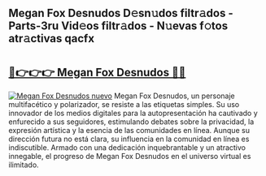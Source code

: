 ## Megan Fox Desnudos D𝚎sn𝚞dos filtr𝚊dos - Parts-3ru Vid𝚎os filtr𝚊dos - N𝚞evas f𝚘tos atr𝚊ctivas qacfx

# <h2><a href="http://mb2sg8l.tromn.icu/?c=Megan+Fox+Desnudos">🔗👉👉👉 Megan Fox Desnudos 🔗🔗</a></h2>

[![Megan Fox Desnudos nuevo](https://i.imgur.com/pEAQMta.gif)](http://mb2sg8l.tromn.icu/?c=Megan+Fox+Desnudos)
Megan Fox Desnudos, un personaje multifacético y polarizador, se resiste a las etiquetas simples. Su uso innovador de los medios digitales para la autopresentación ha cautivado y enfurecido a sus seguidores, estimulando debates sobre la privacidad, la expresión artística y la esencia de las comunidades en línea. Aunque su dirección futura no está clara, su influencia en la comunidad en línea es indiscutible. Armado con una dedicación inquebrantable y un atractivo innegable, el progreso de Megan Fox Desnudos en el universo virtual es ilimitado.
